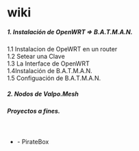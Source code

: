 wiki
====

<h5> 1. Instalación de OpenWRT => B.A.T.M.A.N. <br> </h5> 
1.1 Instalacion de OpeWRT en un router <br>
1.2 Setear una Clave <br>
1.3 La Interface de OpenWRT <br>
1.4Instalación de B.A.T.M.A.N. <br>
1.5 Configuación de B.A.T.M.A.N. <br>


<h5>2. Nodos de Valpo.Mesh <br> </h5> 


<h5> Proyectos a fines. </h5> <br>
<ul>
<li> - PirateBox </li> 
<ul>
